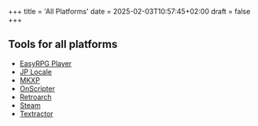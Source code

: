 +++
title = 'All Platforms'
date = 2025-02-03T10:57:45+02:00
draft = false
+++

## Tools for all platforms

* [EasyRPG Player](/all-platforms/easyrpg-player) 
* [JP Locale](/all-platforms/jp-locale)
* [MKXP](/all-platforms/mkxp)
* [OnScripter](/all-platforms/onscripter-en)
* [Retroarch](/all-platforms/retroarch)
* [Steam](/all-platforms/steam)
* [Textractor](/all-platforms/textractor)